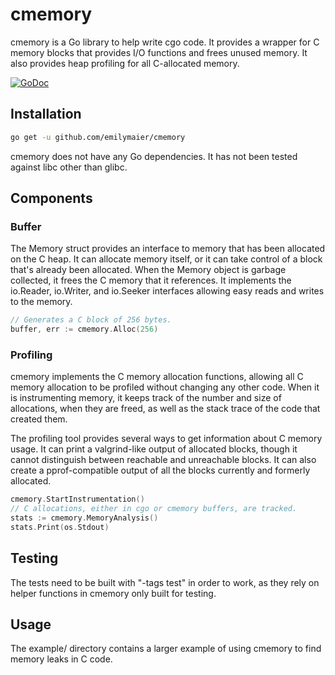 # cmemory

cmemory is a Go library to help write cgo code. It provides a wrapper for C memory blocks that provides I/O functions and frees unused memory. It also provides heap profiling for all C-allocated memory.

[![GoDoc](https://godoc.org/github.com/emilymaier/cmemory?status.png)](https://godoc.org/github.com/emilymaier/cmemory)

## Installation

```bash
go get -u github.com/emilymaier/cmemory
```

cmemory does not have any Go dependencies. It has not been tested against libc other than glibc.

## Components

### Buffer

The Memory struct provides an interface to memory that has been allocated on the C heap. It can allocate memory itself, or it can take control of a block that's already been allocated. When the Memory object is garbage collected, it frees the C memory that it references. It implements the io.Reader, io.Writer, and io.Seeker interfaces allowing easy reads and writes to the memory.

```go
// Generates a C block of 256 bytes.
buffer, err := cmemory.Alloc(256)
```

### Profiling

cmemory implements the C memory allocation functions, allowing all C memory allocation to be profiled without changing any other code. When it is instrumenting memory, it keeps track of the number and size of allocations, when they are freed, as well as the stack trace of the code that created them.

The profiling tool provides several ways to get information about C memory usage. It can print a valgrind-like output of allocated blocks, though it cannot distinguish between reachable and unreachable blocks. It can also create a pprof-compatible output of all the blocks currently and formerly allocated.

```go
cmemory.StartInstrumentation()
// C allocations, either in cgo or cmemory buffers, are tracked.
stats := cmemory.MemoryAnalysis()
stats.Print(os.Stdout)
```

## Testing

The tests need to be built with "-tags test" in order to work, as they rely on helper functions in cmemory only built for testing.

## Usage

The example/ directory contains a larger example of using cmemory to find memory leaks in C code.
